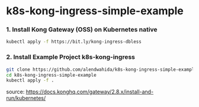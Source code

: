 # k8s-kong-ingress-simple-example

### 1. Install Kong Gateway (OSS) on Kubernetes native
   ```bash
   kubectl apply -f https://bit.ly/kong-ingress-dbless
   ```
### 2. Install Example Project k8s-kong-ingress
   ```bash
   git clone https://github.com/alendwahida/k8s-kong-ingress-simple-example.git
   cd k8s-kong-ingress-simple-example
   kubectl apply -f .
   ```
   source: https://docs.konghq.com/gateway/2.8.x/install-and-run/kubernetes/
